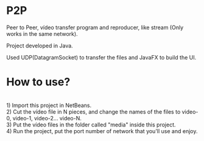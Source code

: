 # P2P
Peer to Peer, vídeo transfer program and reproducer, like stream (Only works in the same network).

Project developed in Java.

Used UDP(DatagramSocket) to transfer the files and JavaFX to build the UI.

<h1><b> How to use? </b></h1>
</br>1) Import this project in NetBeans.
</br>2) Cut the vídeo file in N pieces, and change the names of the files to video-0, video-1, video-2... video-N.
</br>3) Put the vídeo files in the folder called "media" inside this project.
</br>4) Run the project, put the port number of network that you'll use and enjoy.
